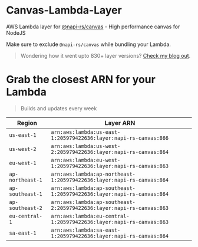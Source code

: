 # Canvas-Lambda-Layer

AWS Lambda layer for [@napi-rs/canvas](https://github.com/Brooooooklyn/canvas) - High performance canvas for NodeJS

Make sure to exclude `@napi-rs/canvas` while bundling your Lambda.

> Wondering how it went upto 830+ layer versions? [Check my blog out](https://learnaws.io/blog/lambda-layer-recursion).

# Grab the closest ARN for your Lambda
> Builds and updates every week

| Region | Layer ARN |
| ------ | --------- |
|`us-east-1`|`arn:aws:lambda:us-east-1:205979422636:layer:napi-rs-canvas:866`|
|`us-west-2`|`arn:aws:lambda:us-west-2:205979422636:layer:napi-rs-canvas:864`|
|`eu-west-1`|`arn:aws:lambda:eu-west-1:205979422636:layer:napi-rs-canvas:863`|
|`ap-northeast-1`|`arn:aws:lambda:ap-northeast-1:205979422636:layer:napi-rs-canvas:864`|
|`ap-southeast-1`|`arn:aws:lambda:ap-southeast-1:205979422636:layer:napi-rs-canvas:864`|
|`ap-southeast-2`|`arn:aws:lambda:ap-southeast-2:205979422636:layer:napi-rs-canvas:863`|
|`eu-central-1`|`arn:aws:lambda:eu-central-1:205979422636:layer:napi-rs-canvas:863`|
|`sa-east-1`|`arn:aws:lambda:sa-east-1:205979422636:layer:napi-rs-canvas:864`|
